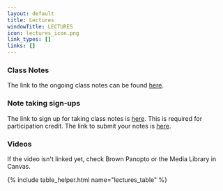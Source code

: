 ```yaml
---
layout: default
title: Lectures
windowTitle: LECTURES
icon: lectures_icon.png
link_types: []
links: []
---
```


<!-- # {{ page.title }} -->

### Class Notes

The link to the ongoing class notes can be found [here](/lectures/CS1810_Class_Notes.pdf). 
 
### Note taking sign-ups 
The link to sign up for taking class notes is [here](https://docs.google.com/spreadsheets/d/1jRZym7Hdt963EoXKxf8VOxLkiTKqgnZtTSkKAKhlFxo/edit#gid=0). This is required for participation credit. 
The link to submit your notes is [here](https://docs.google.com/forms/d/e/1FAIpQLSfyd-iRXC0L3YXgH2DSeQigo2bok12Otz6--Am4loeyn7-3VQ/viewform).


### Videos

If the video isn't linked yet, check Brown Panopto or the Media Library in Canvas.

<!---
If the video of a certain lecture isn't linked yet, go to the link of another video, click the "Lecture Capture-CSCI 0200-Spring 2022" folder at the top, and the video will be there! --> 

{% include table_helper.html name="lectures_table" %}